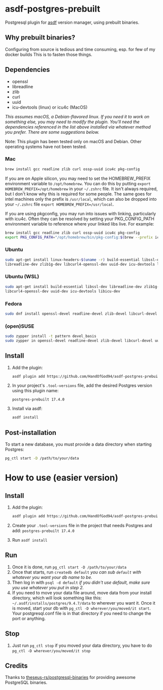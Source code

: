 # asdf-postgres-prebuilt

Postgresql plugin for [asdf](https://github.com/asdf-vm/asdf) version manager, using
prebuilt binaries.

## Why prebuilt binaries?
Configuring from source is tedious and time consuming, esp. for few of my docker builds
This is to fasten those things.

## Dependencies

- openssl
- libreadline
- zlib
- curl
- uuid
- icu-devtools (linux) or icu4c (MacOS)

_This assumes macOS, a Debian-flavored linux.  If you
need it to work on something else, you may need to modify the plugin. You'll
need the dependencies referenced in the list above installed via whatever method
you prefer. There are some suggestions below._

Note: This plugin has been tested only on macOS and Debian. Other operating systems have not been tested.

### Mac

```sh
brew install gcc readline zlib curl ossp-uuid icu4c pkg-config
```

If you are on Apple silicon, you may need to set the HOMEBREW_PREFIX environment
variable to `/opt/homebrew`. You can do this by putting `export
HOMEBREW_PREFIX=/opt/homebrew` in your `~/.zshrc` file. It isn't always
required, but I don't know why this is required for some people.  The same goes
for intel machines only the prefix is `/usr/local`, which can also be dropped
into your `~/.zshrc` file `export HOMEBREW_PREFIX=/usr/local`.

If you are using pkgconfig, you may run into issues with linking, particularly
with icu4c.  Often they can be resolved by setting your PKG_CONFIG_PATH
environment variable to reference where your linked libs live.  For example:

```sh
brew install gcc readline zlib curl ossp-uuid icu4c pkg-config
export PKG_CONFIG_PATH="/opt/homebrew/bin/pkg-config:$(brew --prefix icu4c)/lib/pkgconfig:$(brew --prefix curl)/lib/pkgconfig:$(brew --prefix zlib)/lib/pkgconfig"
```

### Ubuntu

```sh
sudo apt-get install linux-headers-$(uname -r) build-essential libssl-dev \
libreadline-dev zlib1g-dev libcurl4-openssl-dev uuid-dev icu-devtools libicu-dev
```

### Ubuntu (WSL)

```sh
sudo apt-get install build-essential libssl-dev libreadline-dev zlib1g-dev \
libcurl4-openssl-dev uuid-dev icu-devtools libicu-dev
```

### Fedora

```sh
sudo dnf install openssl-devel readline-devel zlib-devel libcurl-devel uuid-devel libuuid-devel
```

### (open)SUSE

```sh
sudo zypper install -t pattern devel_basis
sudo zypper in openssl-devel readline-devel zlib-devel libcurl-devel uuid-devel libuuid-devel
```

## Install

1. Add the plugin:

   ```sh
   asdf plugin add https://github.com/HandOfGod94/asdf-postgres-prebuilt.git
   ```

2. In your project's `.tool-versions` file, add the desired Postgres version using this plugin name:

   ```
   postgres-prebuilt 17.4.0
   ```

3. Install via asdf:

   ```sh
   asdf install
   ```

## Post-installation

To start a new database, you must provide a data directory when starting Postgres:

```sh
pg_ctl start -D /path/to/your/data
```

# How to use (easier version)

## Install

1. Add the plugin:

   ```sh
   asdf plugin add https://github.com/HandOfGod94/asdf-postgres-prebuilt.git
   ```

2. Create your `.tool-versions` file in the project that needs Postgres and add:
   `postgres-prebuilt 17.4.0`
3. Run `asdf install`

## Run

1. Once it is done, run `pg_ctl start -D /path/to/your/data`
2. Once that starts, run `createdb default` _you can sub `default` with whatever
   you want your db name to be._
3. Then log in with `psql -d default` _if you didn't use default, make sure you
   use whatever you put in step 2._
4. If you need to move your data file around, move data from your install
   directory, which will look something like this:
   `~/.asdf/installs/postgres/9.4.7/data` to wherever you want it. Once it is
   moved, start your db with `pg_ctl -D wherever/you/moved/it start`. Your
   postgresql.conf file is in that directory if you need to change the port or
   anything.

## Stop

1. Just run `pg_ctl stop` if you moved your data directory, you have to do
   `pg_ctl -D wherever/you/moved/it stop`

## Credits

Thanks to [theseus-rs/postgresql-binaries](https://github.com/theseus-rs/postgresql-binaries) for providing awesome PostgreSQL binaries.
